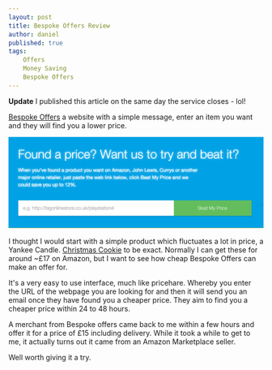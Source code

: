 ```yaml
---
layout: post
title: Bespoke Offers Review
author: daniel
published: true
tags:
    Offers
    Money Saving
    Bespoke Offers
---
```


**Update** I published this article on the same day the service closes - lol!

[Bespoke Offers](https://www.bespokeoffers.co.uk) a website with a simple message, enter an item you want and they will find you a lower price.

<img src="/img/post-images/bespoke-offers.png" width="720px" />

I thought I would start with a simple product which fluctuates a lot in price, a Yankee Candle. [Christmas Cookie](http://www.amazon.co.uk/Yankee-Candle-Large-Christmas-Cookie/dp/B000C2TB6U/ref=sr_1_1?ie=UTF8&qid=1444660272&sr=8-1&keywords=christmas+cookie+yankee+candle) to be exact. Normally I can get these for around ~£17 on Amazon, but I want to see how cheap Bespoke Offers can make an offer for.

It's a very easy to use interface, much like pricehare. Whereby you enter the URL of the webpage you are looking for and then it will send you an email once they have found you a cheaper price. They aim to find you a cheaper price within 24 to 48 hours.

A merchant from Bespoke offers came back to me within a few hours and offer it for a price of £15 including delivery. While it took a while to get to me, it actually turns out it came from an Amazon Marketplace seller.

Well worth giving it a try.
